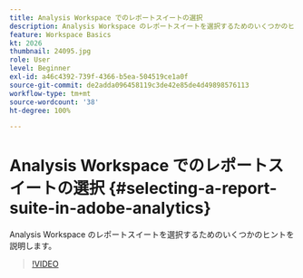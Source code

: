 ```yaml
---
title: Analysis Workspace でのレポートスイートの選択
description: Analysis Workspace のレポートスイートを選択するためのいくつかのヒントを説明します。
feature: Workspace Basics
kt: 2026
thumbnail: 24095.jpg
role: User
level: Beginner
exl-id: a46c4392-739f-4366-b5ea-504519ce1a0f
source-git-commit: de2adda096458119c3de42e85de4d49898576113
workflow-type: tm+mt
source-wordcount: '38'
ht-degree: 100%

---
```


# Analysis Workspace でのレポートスイートの選択 {#selecting-a-report-suite-in-adobe-analytics}

Analysis Workspace のレポートスイートを選択するためのいくつかのヒントを説明します。

>[!VIDEO](https://video.tv.adobe.com/v/23967/?quality=12&learn=on)
